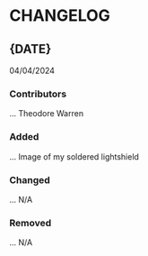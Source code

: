 # CHANGELOG

## {DATE} 
04/04/2024
### Contributors
...
Theodore Warren

### Added
...
Image of my soldered lightshield
### Changed
...
N/A

### Removed
...
N/A